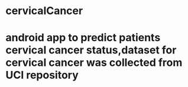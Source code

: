 # cervicalCancer
# android app to predict patients cervical cancer status,dataset for cervical cancer was collected from UCI repository 
